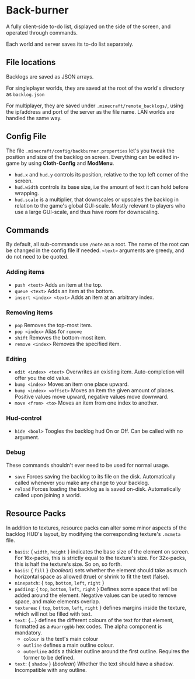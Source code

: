 # Back-burner

A fully client-side to-do list, displayed on the side of the screen, and operated through commands.

Each world and server saves its to-do list separately.

## File locations

Backlogs are saved as JSON arrays.

For singleplayer worlds, they are saved at the root of the world's directory as `backlog.json`

For multiplayer, they are saved under `.minecraft/remote_backlogs/`, using the ip/address and port of the server as the file name. LAN worlds are handled the same way.

## Config File

The file `.minecraft/config/backburner.properties` let's you tweak the position and size of the backlog on screen.
Everything can be edited in-game by using **Cloth-Config** and **ModMenu**.

- `hud.x` and `hud.y` controls its position, relative to the top left corner of the screen.
- `hud.width` controls its base size, i.e the amount of text it can hold before wrapping.
- `hud.scale` is a multiplier, that downscales or upscales the backlog in relation to the game's global GUI-scale. Mostly relevant to players who use a large GUI-scale, and thus have room for downscaling.

## Commands

By default, all sub-commands use `/note` as a root. The name of the root can be changed in the config file if needed.
`<text>` arguments are greedy, and do not need to be quoted.

### Adding items
- `push <text>` Adds an item at the top.
- `queue <text>` Adds an item at the bottom.
- `insert <index> <text>` Adds an item at an arbitrary index.

### Removing items
- `pop` Removes the top-most item.
- `pop <index>` Alias for `remove`
- `shift` Removes the bottom-most item.
- `remove <index>` Removes the specified item.

### Editing
- `edit <index> <text>` Overwrites an existing item. Auto-completion will offer you the old value.
- `bump <index>` Moves an item one place upward.
- `bump <index> <offset>` Moves an item the given amount of places. Positive values move upward, negative values move downward.
- `move <from> <to>` Moves an item from one index to another.

### Hud-control
- `hide <bool>` Toogles the backlog hud On or Off. Can be called with no argument.

### Debug
These commands shouldn't ever need to be used for normal usage.
- `save` Forces saving the backlog to its file on the disk. Automatically called whenever you make any change to your backlog.
- `reload` Forces loading the backlog as is saved on-disk. Automatically called upon joining a world.

## Resource Packs

In addition to textures, resource packs can alter some minor aspects of the backlog HUD's layout, by modifying the corresponding texture's `.mcmeta` file.

- `basis`: { `width`, `height` } indicates the base size of the element on screen.  
For 16x-packs, this is strictly equal to the texture's size. For 32x-packs, this is half the texture's size. So on, so forth.
- `basis`: { `fill` } (_boolean_) sets whether the element should take as much horizontal space as allowed (true) or shrink to fit the text (false).
- `ninepatch`: { `top`, `bottom`, `left`, `right` }
- `padding`: { `top`, `bottom`, `left`, `right` } Defines some space that will be added around the element. Negative values can be used to  remove space, and make elements overlap.
- `textarea`: { `top`, `bottom`, `left`, `right` } defines margins inside the texture, which will not be filled with text.
- `text`: {...} defines the different colours of the text for that element, formatted as a `#aarrggbb` hex codes. The alpha component is mandatory.
	- `colour` is the text's main colour
	- `outline` defines a main outline colour.
	- `outerline` adds a thicker outline around the first outline. Requires the former to be defined.
- `text`: { `shadow` } (_boolean_) Whether the text should have a shadow. Incompatible with any outline.
